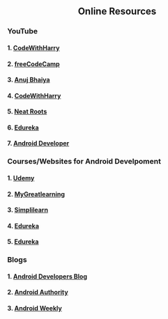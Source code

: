 <h2 align="center"> Online Resources</h2>
<h3>YouTube</h3>
<h4>1. <a href="https://www.youtube.com/watch?v=mXjZQX3UzOs"> CodeWithHarry</a></h4>
<h4>2. <a href="https://www.youtube.com/watch?v=fis26HvvDII"> freeCodeCamp</a></h4>
<h4>3. <a href="https://www.youtube.com/watch?v=u0kmgolU09g&list=PLUcsbZa0qzu3Mri2tL1FzZy-5SX75UJfb"> Anuj Bhaiya</a></h4>
<h4>4. <a href="https://www.youtube.com/watch?v=InigFUSiPl8&list=PLu0W_9lII9aiL0kysYlfSOUgY5rNlOhUd"> CodeWithHarry</a></h4>
<h4>5. <a href="https://www.youtube.com/watch?v=EplH-amHTtE&list=PLUhfM8afLE_Ok-0Lx2v9hfrmbxi3GgsX1"> Neat Roots</a></h4>
<h4>6. <a href="https://www.youtube.com/watch?v=aS__9RbCyHg"> Edureka</a></h4>
<h4>7. <a href="https://www.youtube.com/watch?v=roDz8mMvbIg&list=PLknSwrodgQ72X4sKpzf5vT8kY80HKcUSe"> Android Developer</a></h4>

<h3>Courses/Websites for Android Develpoment</h3>
<h4>1. <a href="https://www.udemy.com/course/learn-android-application-development-y/?LSNPUBID=JVFxdTr9V80&ranEAID=JVFxdTr9V80&ranMID=39197&ranSiteID=JVFxdTr9V80-mI9zsu5x9de3SXp3Qul_IQ&utm_medium=udemyads&utm_source=aff-campaign"> Udemy</a></h4>
<h4>2. <a href="https://www.mygreatlearning.com/academy/learn-for-free/courses/android-application-development"> MyGreatlearning</a></h4>
<h4>3. <a href="https://www.simplilearn.com/free-android-app-development-course-skillup"> Simplilearn</a></h4>
<h4>4. <a href="https://www.youtube.com/watch?v=aS__9RbCyHg"> Edureka</a></h4>
<h4>5. <a href="https://www.youtube.com/watch?v=aS__9RbCyHg"> Edureka</a></h4>

<h3>Blogs</h3>
<h4>1. <a href="https://android-developers.googleblog.com/"> Android Developers Blog</a></h4>
<h4>2. <a href="https://www.androidauthority.com/"> Android Authority</a></h4>
<h4>3. <a href="https://androidweekly.net/"> Android Weekly</a></h4>


